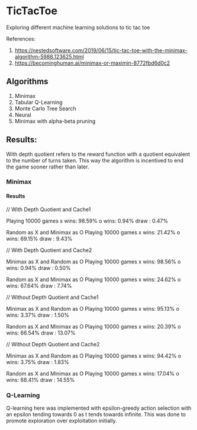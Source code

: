 # TicTacToe
Exploring different machine learning solutions to tic tac toe

References:
1. https://nestedsoftware.com/2019/06/15/tic-tac-toe-with-the-minimax-algorithm-5988.123625.html
2. https://becominghuman.ai/minimax-or-maximin-8772fbd6d0c2

## Algorithms

1. Minimax
2. Tabular Q-Learning
3. Monte Carlo Tree Search
4. Neural
5. Minimax with alpha-beta pruning

## Results:

With depth quotient refers to the reward function with a quotient equivalent to the number of turns taken. This way the algorithm is incentived to end the game sooner rather than later.

### Minimax

#### Results

// With Depth Quotient and Cache1

Playing 10000 games
x wins: 98.59%
o wins: 0.94%
draw  : 0.47%

Random as X and Minimax as O
Playing 10000 games
x wins: 21.42%
o wins: 69.15%
draw  : 9.43%

// With Depth Quotient and Cache2

Minimax as X and Random as O
Playing 10000 games
x wins: 98.56%
o wins: 0.94%
draw  : 0.50%

Random as X and Minimax as O
Playing 10000 games
x wins: 24.62%
o wins: 67.64%
draw  : 7.74%

// Without Depth Quotient and Cache1

Minimax as X and Random as O
Playing 10000 games
x wins: 95.13%
o wins: 3.37%
draw  : 1.50%

Random as X and Minimax as O
Playing 10000 games
x wins: 20.39%
o wins: 66.54%
draw  : 13.07%

// Without Depth Quotient and Cache2

Minimax as X and Random as O
Playing 10000 games
x wins: 94.42%
o wins: 3.75%
draw  : 1.83%

Random as X and Minimax as O
Playing 10000 games
x wins: 17.04%
o wins: 68.41%
draw  : 14.55%

### Q-Learning

Q-learning here was implemented with epsilon-greedy action selection with an epsilon tending towards 0 as t tends towards infinite. This was done to promote exploration over exploitation initially.